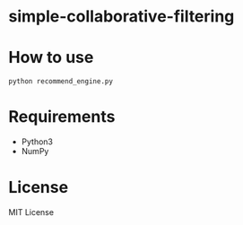 # simple-collaborative-filtering

# How to use

```
python recommend_engine.py
```

# Requirements

- Python3
- NumPy

# License
MIT License
